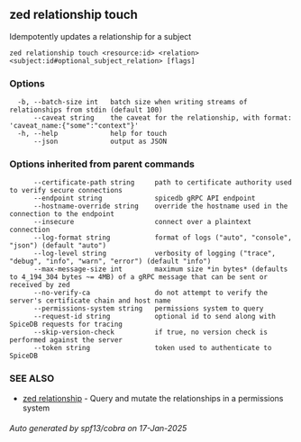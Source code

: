 ## zed relationship touch

Idempotently updates a relationship for a subject

```
zed relationship touch <resource:id> <relation> <subject:id#optional_subject_relation> [flags]
```

### Options

```
  -b, --batch-size int   batch size when writing streams of relationships from stdin (default 100)
      --caveat string    the caveat for the relationship, with format: 'caveat_name:{"some":"context"}'
  -h, --help             help for touch
      --json             output as JSON
```

### Options inherited from parent commands

```
      --certificate-path string     path to certificate authority used to verify secure connections
      --endpoint string             spicedb gRPC API endpoint
      --hostname-override string    override the hostname used in the connection to the endpoint
      --insecure                    connect over a plaintext connection
      --log-format string           format of logs ("auto", "console", "json") (default "auto")
      --log-level string            verbosity of logging ("trace", "debug", "info", "warn", "error") (default "info")
      --max-message-size int        maximum size *in bytes* (defaults to 4_194_304 bytes ~= 4MB) of a gRPC message that can be sent or received by zed
      --no-verify-ca                do not attempt to verify the server's certificate chain and host name
      --permissions-system string   permissions system to query
      --request-id string           optional id to send along with SpiceDB requests for tracing
      --skip-version-check          if true, no version check is performed against the server
      --token string                token used to authenticate to SpiceDB
```

### SEE ALSO

* [zed relationship](zed_relationship.md)	 - Query and mutate the relationships in a permissions system

###### Auto generated by spf13/cobra on 17-Jan-2025
